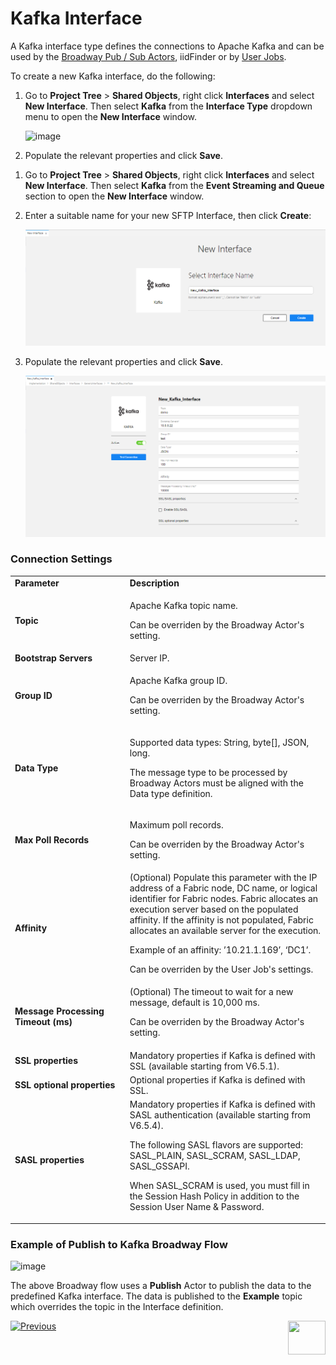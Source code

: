 # Kafka Interface

A Kafka interface type defines the connections to Apache Kafka and can be used by the [Broadway Pub / Sub Actors](/articles/19_Broadway/actors/04_queue_actors.md), iidFinder or by [User Jobs](/articles/20_jobs_and_batch_services/01_fabric_jobs_overview.md).

To create a new Kafka interface, do the following:

<studio>
   
1. Go to **Project Tree** > **Shared Objects**, right click **Interfaces** and select **New Interface**. Then select **Kafka** from the **Interface Type** dropdown menu to open the **New Interface** window.

   ![image](images/04_kafka_1.PNG)

2. Populate the relevant properties and click **Save**.
   
</studio>


<web>
   
1. Go to **Project Tree** > **Shared Objects**, right click **Interfaces** and select **New Interface**. Then select **Kafka** from the **Event Streaming and Queue** section to open the **New Interface** window.

   
2. Enter a suitable name for your new SFTP Interface, then click **Create**:
   
   ![image](images/04_kafka_1WEB.PNG)

3. Populate the relevant properties and click **Save**.
 
   ![image](images/04_kafka_2WEB.PNG)

</web>



### Connection Settings

<table>
<tbody>
<tr>
<td width="300pxl"><strong>Parameter</strong></td>
<td width="600pxl"><strong>Description</strong></td>
</tr>
<tr>
<td><strong>Topic</strong></td>
<td>
<p>Apache Kafka topic name.</p>
<p>Can be overriden by the Broadway Actor's setting.</p>
</td>
</tr>
<tr>
<td><strong>Bootstrap Servers</strong></td>
<td>Server IP.</td>
</tr>
<tr>
<td><strong>Group ID</strong></td>
<td>
<p>Apache Kafka group ID.</p>
<p>Can be overriden by the Broadway Actor's setting.&nbsp;</p>
</td>
</tr>
<tr>
<td><strong>Data Type</strong>&nbsp;</td>
<td>
<p>Supported data types: String, byte[], JSON, long.</p>
<p>The message type to be processed by Broadway Actors must be aligned with the Data type definition.</p>
</td>
</tr>
<tr>
<td><strong>Max Poll Records</strong></td>
<td><p>Maximum poll records.</p>
<p>Can be overriden by the Broadway Actor's setting.&nbsp;</p>
</td>
</tr>
<tr>
<td><strong>Affinity</strong></td>
<td>(Optional) Populate this parameter with the IP address of a Fabric node, DC name, or logical identifier for Fabric nodes. Fabric allocates an execution server based on the populated affinity. If the affinity is not populated, Fabric allocates an available server for the execution.
<p>Example of an affinity: &rsquo;10.21.1.169&rsquo;, &lsquo;DC1&rsquo;.</p>
<p>Can be overriden by the User Job's settings.</p>
</td>
</tr>
<tr>
<td><strong>Message Processing Timeout (ms)</strong></td>
<td>(Optional) The timeout to wait for a new message, default is 10,000 ms.
<p>Can be overriden by the Broadway Actor's setting.</p>
</td>
</tr>
<tr>
<td><strong>SSL properties</strong></td>
<td>Mandatory properties if Kafka is defined with SSL (available starting from V6.5.1).</td>
</tr>
<tr>
<td><strong>SSL optional properties</strong></td>
<td>Optional properties if Kafka is defined with SSL.</td>
</tr>
<tr>
<td><strong>SASL properties</strong></td>
<td>Mandatory properties if Kafka is defined with SASL authentication (available starting from V6.5.4).
<p>The following SASL flavors are supported: SASL_PLAIN, SASL_SCRAM, SASL_LDAP, SASL_GSSAPI.</p>
<p> When SASL_SCRAM is used, you must fill in the Session Hash Policy in addition to the Session User Name & Password. </p>
</td>
</tr>    
</tbody>
</table>

### Example of Publish to Kafka Broadway Flow

![image](images/04_kafka_2.PNG)



The above Broadway flow uses a **Publish** Actor to publish the data to the predefined Kafka interface. The data is published to the **Example** topic which overrides the topic in the Interface definition.



[![Previous](/articles/images/Previous.png)](02_SFTP_interface.md)[<img align="right" width="60" height="54" src="/articles/images/Next.png">](04_JMS_interface.md) 
